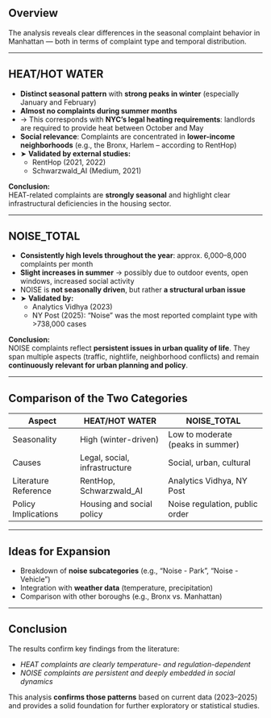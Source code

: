 ## Overview

The analysis reveals clear differences in the seasonal complaint behavior in Manhattan — both in terms of complaint type and temporal distribution.

---

## HEAT/HOT WATER

- **Distinct seasonal pattern** with **strong peaks in winter** (especially January and February)
- **Almost no complaints during summer months**
- → This corresponds with **NYC’s legal heating requirements**: landlords are required to provide heat between October and May
- **Social relevance**: Complaints are concentrated in **lower-income neighborhoods** (e.g., the Bronx, Harlem – according to RentHop)
- ➤ **Validated by external studies:**
  - RentHop (2021, 2022)
  - Schwarzwald_AI (Medium, 2021)

**Conclusion:**  
HEAT-related complaints are **strongly seasonal** and highlight clear infrastructural deficiencies in the housing sector.

---

## NOISE_TOTAL

- **Consistently high levels throughout the year**: approx. 6,000–8,000 complaints per month
- **Slight increases in summer** → possibly due to outdoor events, open windows, increased social activity
- NOISE is **not seasonally driven**, but rather **a structural urban issue**
- ➤ **Validated by:**
  - Analytics Vidhya (2023)
  - NY Post (2025): “Noise” was the most reported complaint type with >738,000 cases

**Conclusion:**  
NOISE complaints reflect **persistent issues in urban quality of life**. They span multiple aspects (traffic, nightlife, neighborhood conflicts) and remain **continuously relevant for urban planning and policy**.

---

## Comparison of the Two Categories

| Aspect                | HEAT/HOT WATER                     | NOISE_TOTAL                            |
|-----------------------|------------------------------------|----------------------------------------|
| Seasonality           | High (winter-driven)               | Low to moderate (peaks in summer)      |
| Causes                | Legal, social, infrastructure       | Social, urban, cultural                |
| Literature Reference  | RentHop, Schwarzwald_AI             | Analytics Vidhya, NY Post              |
| Policy Implications   | Housing and social policy           | Noise regulation, public order         |

---

## Ideas for Expansion

- Breakdown of **noise subcategories** (e.g., “Noise - Park”, “Noise - Vehicle”)  
- Integration with **weather data** (temperature, precipitation)  
- Comparison with other boroughs (e.g., Bronx vs. Manhattan)

---

## Conclusion

The results confirm key findings from the literature:
- *HEAT complaints are clearly temperature- and regulation-dependent*
- *NOISE complaints are persistent and deeply embedded in social dynamics*

This analysis **confirms those patterns** based on current data (2023–2025) and provides a solid foundation for further exploratory or statistical studies.
